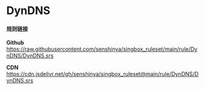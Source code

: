 # DynDNS

#### 规则链接

**Github**
https://raw.githubusercontent.com/senshinya/singbox_ruleset/main/rule/DynDNS/DynDNS.srs

**CDN**
https://cdn.jsdelivr.net/gh/senshinya/singbox_ruleset@main/rule/DynDNS/DynDNS.srs